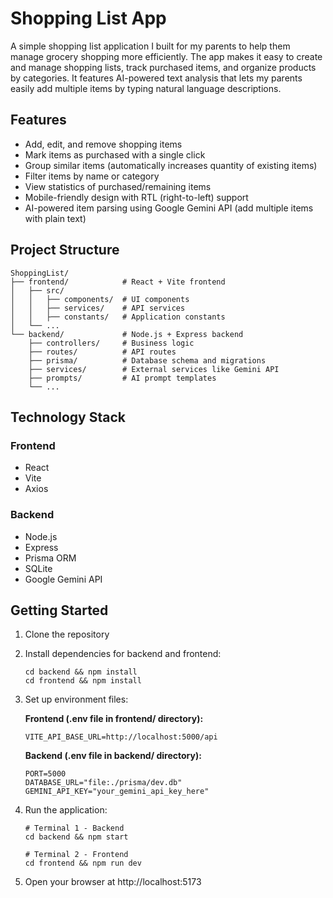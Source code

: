 # Shopping List App

A simple shopping list application I built for my parents to help them manage grocery shopping more efficiently. The app makes it easy to create and manage shopping lists, track purchased items, and organize products by categories. It features AI-powered text analysis that lets my parents easily add multiple items by typing natural language descriptions.

## Features

- Add, edit, and remove shopping items
- Mark items as purchased with a single click
- Group similar items (automatically increases quantity of existing items)
- Filter items by name or category
- View statistics of purchased/remaining items
- Mobile-friendly design with RTL (right-to-left) support
- AI-powered item parsing using Google Gemini API (add multiple items with plain text)

## Project Structure

```
ShoppingList/
├── frontend/            # React + Vite frontend
│   ├── src/
│   │   ├── components/  # UI components
│   │   ├── services/    # API services
│   │   ├── constants/   # Application constants
│   └── ...
└── backend/             # Node.js + Express backend
    ├── controllers/     # Business logic
    ├── routes/          # API routes
    ├── prisma/          # Database schema and migrations
    ├── services/        # External services like Gemini API
    ├── prompts/         # AI prompt templates
    └── ...
```

## Technology Stack

### Frontend
- React
- Vite
- Axios

### Backend
- Node.js
- Express
- Prisma ORM
- SQLite
- Google Gemini API

## Getting Started

1. Clone the repository
2. Install dependencies for backend and frontend:
   ```
   cd backend && npm install
   cd frontend && npm install
   ```
3. Set up environment files:

   **Frontend (.env file in frontend/ directory):**
   ```
   VITE_API_BASE_URL=http://localhost:5000/api
   ```

   **Backend (.env file in backend/ directory):**
   ```
   PORT=5000
   DATABASE_URL="file:./prisma/dev.db"
   GEMINI_API_KEY="your_gemini_api_key_here"
   ```

4. Run the application:
   ```
   # Terminal 1 - Backend
   cd backend && npm start
   
   # Terminal 2 - Frontend
   cd frontend && npm run dev
   ```
5. Open your browser at http://localhost:5173